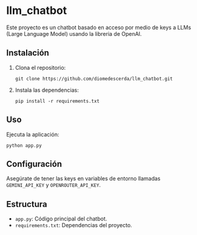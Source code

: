 # llm_chatbot

Este proyecto es un chatbot basado en acceso por medio de keys a LLMs (Large Language Model) usando la libreria de OpenAI.

## Instalación

1. Clona el repositorio:
   ```
   git clone https://github.com/diomedescerda/llm_chatbot.git
   ```
2. Instala las dependencias:
   ```
   pip install -r requirements.txt
   ```

## Uso

Ejecuta la aplicación:
```
python app.py
```

## Configuración

Asegúrate de tener las keys en variables de entorno llamadas `GEMINI_API_KEY` y `OPENROUTER_API_KEY`.

## Estructura
- `app.py`: Código principal del chatbot.
- `requirements.txt`: Dependencias del proyecto.